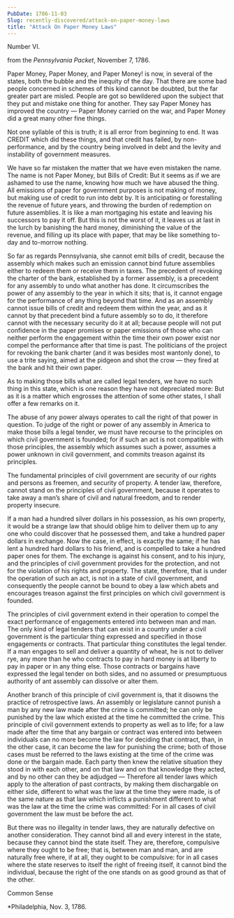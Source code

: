 ```yaml
---
PubDate: 1786-11-03
Slug: recently-discovered/attack-on-paper-money-laws
title: "Attack On Paper Money Laws"
---
```


Number VI.

from the *Pennsylvania Packet*, November 7, 1786.

Paper Money, Paper Money, and Paper Money! is now, in several of the states, both the bubble and the 
inequity of the day. That there are some bad people concerned in schemes of this kind cannot be 
doubted, but the far greater part are misled. People are got so bewildered upon the subject that they 
put and mistake one thing for another. They say Paper Money has improved the country &mdash; Paper Money 
carried on the war, and Paper Money did a great many other fine things.

Not one syllable of this is truth; it is all error from beginning to end. It was CREDIT which did these 
things, and that credit has failed, by non-performance, and by the country being involved in debt and 
the levity and instability of government measures.

We have so far mistaken the matter that we have even mistaken the name. The name is not Paper 
Money, but Bills of Credit: But it seems as if we are ashamed to use the name, knowing how much we 
have abused the thing. All emissions of paper for government purposes is not making of money, but 
making use of credit to run into debt by. It is anticipating or forestalling the revenue of future years, and 
throwing the burden of redemption on future assemblies. It is like a man mortgaging his estate and 
leaving his successors to pay it off. But this is not the worst of it, it leaves us at last in the lurch by 
banishing the hard money, diminishing the value of the revenue, and filling up its place with paper, that 
may be like something to-day and to-morrow nothing.

So far as regards Pennsylvania, she cannot emit bills of credit, because the assembly which makes such 
an emission cannot bind future assemblies either to redeem them or receive them in taxes. The 
precedent of revoking the charter of the bank, established by a former assembly, is a precedent for any 
assembly to undo what another has done. It circumscribes the power of any assembly to the year in 
which it sits; that is, it cannot engage for the performance of any thing beyond that time. And as an 
assembly cannot issue bills of credit and redeem them within the year, and as it cannot by that 
precedent bind a future assembly so to do, it therefore cannot with the necessary security do it at all; 
because people will not put confidence in the paper promises or paper emissions of those who can 
neither perform the engagement within the time their own power exist nor compel the performance 
after that time is past. The politicians of the project for revoking the bank charter (and it was besides 
most wantonly done), to use a trite saying, aimed at the pidgeon and shot the crow &mdash; they fired at the 
bank and hit their own paper.

As to making those bills what are called legal tenders, we have no such thing in this state, which is one 
reason they have not depreciated more: But as it is a matter which engrosses the attention of some 
other states, I shall offer a few remarks on it.

The abuse of any power always operates to call the right of that power in question. To judge of the right 
or power of any assembly in America to make those bills a legal tender, we must have recourse to the 
principles on which civil government is founded; for if such an act is not compatible with those 
principles, the assembly which assumes such a power, assumes a power unknown in civil government, 
and commits treason against its principles.

The fundamental principles of civil government are security of our rights and persons as freemen, and 
security of property. A tender law, therefore, cannot stand on the principles of civil government, 
because it operates to take away a man’s share of civil and natural freedom, and to render property 
insecure.

If a man had a hundred silver dollars in his possession, as his own property, it would be a strange law 
that should oblige him to deliver them up to any one who could discover that he possessed them, and 
take a hundred paper dollars in exchange. Now the case, in effect, is exactly the same; if he has lent a 
hundred hard dollars to his friend, and is compelled to take a hundred paper ones for them. The 
exchange is against his consent, and to his injury, and the principles of civil government provides for the 
protection, and not for the violation of his rights and property. The state, therefore, that is under the 
operation of such an act, is not in a state of civil government, and consequently the people cannot be 
bound to obey a law which abets and encourages treason against the first principles on which civil 
government is founded.

The principles of civil government extend in their operation to compel the exact performance of 
engagements entered into between man and man. The only kind of legal tenders that can exist in a 
country under a civil government is the particular thing expressed and specified in those engagements 
or contracts. That particular thing constitutes the legal tender. If a man engages to sell and deliver a 
quantity of wheat, he is not to deliver rye, any more than he who contracts to pay in hard money is at 
liberty to pay in paper or in any thing else. Those contracts or bargains have expressed the legal tender 
on both sides, and no assumed or presumptuous authority of ant assembly can dissolve or alter them.

Another branch of this principle of civil government is, that it disowns the practice of retrospective laws. 
An assembly or legislature cannot punish a man by any new law made after the crime is committed; he 
can only be punished by the law which existed at the time he committed the crime. This principle of civil 
government extends to property as well as to life; for a law made after the time that any bargain or 
contract was entered into between individuals can no more become the law for deciding that contract, 
than, in the other case, it can become the law for punishing the crime; both of those cases must be 
referred to the laws existing at the time of the crime was done or the bargain made. Each party then 
knew the relative situation they stood in with each other, and on that law and on that knowledge they 
acted, and by no other can they be adjudged &mdash; Therefore all tender laws which apply to the alteration of 
past contracts, by making them dischargable on either side, different to what was the law at the time 
they were made, is of the same nature as that law which inflicts a punishment different to what was the 
law at the time the crime was committed: For in all cases of civil government the law must be before the 
act.

But there was no illegality in tender laws, they are naturally defective on another consideration. They 
cannot bind all and every interest in the state, because they cannot bind the state itself. They are, 
therefore, compulsive where they ought to be free; that is, between man and man, and are naturally 
free where, if at all, they ought to be compulsive: for in all cases where the state reserves to itself the 
right of freeing itself, it cannot bind the individual, because the right of the one stands on as good 
ground as that of the other.

Common Sense

*Philadelphia, Nov. 3, 1786.

